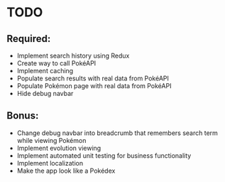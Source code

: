 # TODO

## Required:
- Implement search history using Redux
- Create way to call PokéAPI
- Implement caching
- Populate search results with real data from PokéAPI
- Populate Pokémon page with real data from PokéAPI
- Hide debug navbar

## Bonus:
- Change debug navbar into breadcrumb that remembers search term while viewing Pokémon
- Implement evolution viewing
- Implement automated unit testing for business functionality
- Implement localization
- Make the app look like a Pokédex
